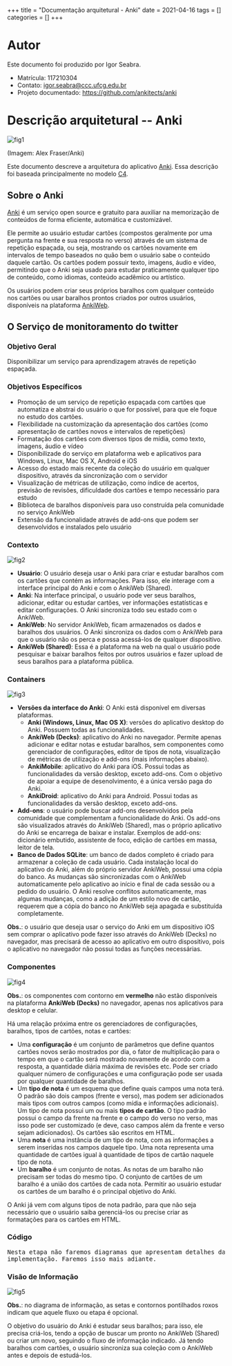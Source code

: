 +++
title = "Documentação arquitetural - Anki"
date = 2021-04-16
tags = []
categories = []
+++

# Autor

Este documento foi produzido por Igor Seabra.

- Matrícula: 117210304
- Contato: igor.seabra@ccc.ufcg.edu.br
- Projeto documentado: https://github.com/ankitects/anki

# Descrição arquitetural -- Anki

![fig1](anki_icon.png)

(Imagem: Alex Fraser/Anki)

Este documento descreve a arquitetura do aplicativo [Anki](https://github.com/ankitects/anki). Essa descrição foi baseada principalmente no modelo [C4](https://c4model.com/).

## Sobre o Anki

[Anki](https://apps.ankiweb.net/) é um serviço open source e gratuito para auxiliar na memorização de conteúdos de forma eficiente, automática e customizável.

Ele permite ao usuário estudar cartões (compostos geralmente por uma pergunta na frente e sua resposta no verso) através de um sistema de repetição espaçada, ou seja, mostrando os cartões novamente em intervalos de tempo baseados no quão bem o usuário sabe o conteúdo daquele cartão. Os cartões podem possuir texto, imagens, áudio e vídeo, permitindo que o Anki seja usado para estudar praticamente qualquer tipo de conteúdo, como idiomas, conteúdo acadêmico ou artístico.

Os usuários podem criar seus próprios baralhos com qualquer conteúdo nos cartões ou usar baralhos prontos criados por outros usuários, disponíveis na plataforma [AnkiWeb](https://ankiweb.net/shared/decks/).

## O Serviço de monitoramento do twitter

### Objetivo Geral

Disponibilizar um serviço para aprendizagem através de repetição espaçada.

### Objetivos Específicos

- Promoção de um serviço de repetição espaçada com cartões que automatiza e abstrai do usuário o que for possível, para que ele foque no estudo dos cartões.
- Flexibilidade na customização da apresentação dos cartões (como apresentação de cartões novos e intervalos de repetições)
- Formatação dos cartões com diversos tipos de mídia, como texto, imagens, áudio e vídeo
- Disponibilizade do serviço em plataforma web e aplicativos para Windows, Linux, Mac OS X, Android e iOS
- Acesso do estado mais recente da coleção do usuário em qualquer dispositivo, através da sincronização com o servidor
- Visualização de métricas de utilização, como índice de acertos, previsão de revisões, dificuldade dos cartões e tempo necessário para estudo
- Biblioteca de baralhos disponíveis para uso construída pela comunidade no serviço AnkiWeb
- Extensão da funcionalidade através de add-ons que podem ser desenvolvidos e instalados pelo usuário

### Contexto

![fig2](anki_contexto.png)

- **Usuário**: O usuário deseja usar o Anki para criar e estudar baralhos com os cartões que contém as informações. Para isso, ele interage com a interface principal do Anki e com o AnkiWeb (Shared).
- **Anki**: Na interface principal, o usuário pode ver seus baralhos, adicionar, editar ou estudar cartões, ver informações estatísticas e editar configurações. O Anki sincroniza todo seu estado com o AnkiWeb.
- **AnkiWeb**: No servidor AnkiWeb, ficam armazenados os dados e baralhos dos usuários. O Anki sincroniza os dados com o AnkiWeb para que o usuário não os perca e possa acessá-los de qualquer dispositivo.
- **AnkiWeb (Shared)**: Essa é a plataforma na web na qual o usuário pode pesquisar e baixar baralhos feitos por outros usuários e fazer upload de seus baralhos para a plataforma pública.

### Containers

![fig3](anki_containers.png)

- **Versões da interface do Anki**: O Anki está disponível em diversas plataformas.
  - **Anki (Windows, Linux, Mac OS X)**: versões do aplicativo desktop do Anki. Possuem todas as funcionalidades.
  - **AnkiWeb (Decks)**: aplicativo do Anki no navegador. Permite apenas adicionar e editar notas e estudar baralhos, sem componentes como gerenciador de configurações, editor de tipos de nota, visualização de métricas de utilização e add-ons (mais informações abaixo).
  - **AnkiMobile**: aplicativo do Anki para iOS. Possui todas as funcionalidades da versão desktop, exceto add-ons. Com o objetivo de apoiar a equipe de desenolvimento, é a única versão paga do Anki.
  - **AnkiDroid**: aplicativo do Anki para Android. Possui todas as funcionalidades da versão desktop, exceto add-ons.
- **Add-ons**: o usuário pode buscar add-ons desenvolvidos pela comunidade que complementam a funcionalidade do Anki. Os add-ons são visualizados através do AnkiWeb (Shared), mas o próprio aplicativo do Anki se encarrega de baixar e instalar. Exemplos de add-ons: dicionário embutido, assistente de foco, edição de cartões em massa, leitor de tela.
- **Banco de Dados SQLite**: um banco de dados completo é criado para armazenar a coleção de cada usuário. Cada instalação local do aplicativo do Anki, além do próprio servidor AnkiWeb, possui uma cópia do banco. As mudanças são sincronizadas com o AnkiWeb automaticamente pelo aplicativo ao início e final de cada sessão ou a pedido do usuário. O Anki resolve conflitos automaticamente, mas algumas mudanças, como a adição de um estilo novo de cartão, requerem que a cópia do banco no AnkiWeb seja apagada e substituída completamente.

**Obs.**: o usuário que deseja usar o serviço do Anki em um dispositivo iOS sem comprar o aplicativo pode fazer isso através do AnkiWeb (Decks) no navegador, mas precisará de acesso ao aplicativo em outro dispositivo, pois o aplicativo no navegador não possui todas as funções necessárias.

### Componentes

![fig4](anki_componentes.png)

**Obs.**: os componentes com contorno em **vermelho** não estão disponíveis na plataforma **AnkiWeb (Decks)** no navegador, apenas nos aplicativos para desktop e celular.

Há uma relação próxima entre os gerenciadores de configurações, baralhos, tipos de cartões, notas e cartões:
- Uma **configuração** é um conjunto de parâmetros que define quantos cartões novos serão mostrados por dia, o fator de multiplicação para o tempo em que o cartão será mostrado novamente de acordo com a resposta, a quantidade diária máxima de revisões etc. Pode ser criado qualquer número de configurações e uma configuração pode ser usada por qualquer quantidade de baralhos.
- Um **tipo de nota** é um esquema que define quais campos uma nota terá. O padrão são dois campos (frente e verso), mas podem ser adicionados mais tipos com outros campos (como mídia e informações adicionais). Um tipo de nota possui um ou mais **tipos de cartão**. O tipo padrão possui o campo da frente na frente e o campo do verso no verso, mas isso pode ser customizado (e deve, caso campos além da frente e verso sejam adicionados). Os cartões são escritos em HTML.
- Uma **nota** é uma instância de um tipo de nota, com as informações a serem inseridas nos campos daquele tipo. Uma nota representa uma quantidade de cartões igual à quantidade de tipos de cartão naquele tipo de nota.
- Um **baralho** é um conjunto de notas. As notas de um baralho não precisam ser todas do mesmo tipo. O conjunto de cartões de um baralho é a união dos cartões de cada nota. Permitir ao usuário estudar os cartões de um baralho é o principal objetivo do Anki.

O Anki já vem com alguns tipos de nota padrão, para que não seja necessário que o usuário saiba gerenciá-los ou precise criar as formatações para os cartões em HTML.

### Código

<pre>
Nesta etapa não faremos diagramas que apresentam detalhes da
implementação. Faremos isso mais adiante.
</pre>


### Visão de Informação

![fig5](anki_informacao.png)

**Obs.**: no diagrama de informação, as setas e contornos pontilhados roxos indicam que aquele fluxo ou etapa é opcional.

O objetivo do usuário do Anki é estudar seus baralhos; para isso, ele precisa criá-los, tendo a opção de buscar um pronto no AnkiWeb (Shared) ou criar um novo, seguindo o fluxo de informação indicado. Já tendo baralhos com cartões, o usuário sincroniza sua coleção com o AnkiWeb antes e depois de estudá-los.